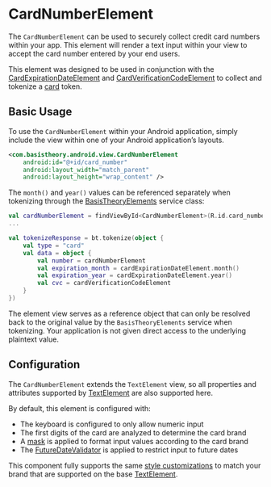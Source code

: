 # CardNumberElement

The `CardNumberElement` can be used to securely collect credit card numbers within your app.
This element will render a text input within your view to accept the card number entered by your 
end users.

This element was designed to be used in conjunction with the [CardExpirationDateElement](/docs/CardExpirationDateElement.md)
and [CardVerificationCodeElement](/docs/CardVerificationCodeElement.md) to collect and tokenize a
[card](https://docs.basistheory.com/#token-types-card) token.

## Basic Usage

To use the `CardNumberElement` within your Android application, simply include the view
within one of your Android application’s layouts.

```xml
<com.basistheory.android.view.CardNumberElement
    android:id="@+id/card_number"
    android:layout_width="match_parent"
    android:layout_height="wrap_content" />
```

The `month()` and `year()` values can be referenced separately when tokenizing through the
[BasisTheoryElements](/docs/BasisTheoryElements.md) service class:

```kotlin
val cardNumberElement = findViewById<CardNumberElement>(R.id.card_number)
...

val tokenizeResponse = bt.tokenize(object {
    val type = "card"
    val data = object {
        val number = cardNumberElement
        val expiration_month = cardExpirationDateElement.month()
        val expiration_year = cardExpirationDateElement.year()
        val cvc = cardVerificationCodeElement
    }
})
```

The element view serves as a reference object that can only be resolved back to the
original value by the `BasisTheoryElements` service when tokenizing. Your application is not given
direct access to the underlying plaintext value.

## Configuration

The `CardNumberElement` extends the `TextElement` view, so all
properties and attributes supported by [TextElement](/docs/TextElement.md) are also supported here.

By default, this element is configured with:

- The keyboard is configured to only allow numeric input
- The first digits of the card are analyzed to determine the card brand
- A [mask](/docs/TextElement.md/#masks) is applied to format input values according to the card brand
- The [FutureDateValidator](/docs/TextElement.md/#validators) is applied to restrict input to future dates

This component fully supports the same [style customizations](/docs/Styling.md) to match your brand
that are supported on the base [TextElement](/docs/TextElement.md).
